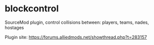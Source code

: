 # blockcontrol
SourceMod plugin, control collisions between: players, teams, nades, hostages

Plugin site: https://forums.alliedmods.net/showthread.php?t=283157
